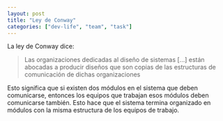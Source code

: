 ```yaml
---
layout: post
title: "Ley de Conway"
categories: ["dev-life", "team", "task"]
---
```


La ley de Conway dice<!--more-->:

> Las organizaciones dedicadas al diseño de sistemas [...] están abocadas a producir diseños que son copias de las estructuras de comunicación de dichas organizaciones

Esto significa que si existen dos módulos en el sistema que deben comunicarse, entonces los equipos que trabajan esos módulos deben comunicarse también. Esto hace que el sistema termina organizado en módulos con la misma estructura de los equipos de trabajo.
